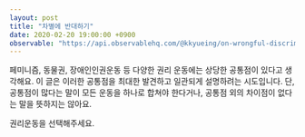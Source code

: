 ```yaml
---
layout: post
title: "차별에 반대하기"
date: 2020-02-20 19:00:00 +0900
observable: "https://api.observablehq.com/@kkyueing/on-wrongful-discriminations.js?v=3"
---
```


페미니즘, 동물권, 장애인인권운동 등 다양한 권리 운동에는 상당한 공통점이 있다고
생각해요. 이 글은 이러한 공통점을 최대한 발견하고 일관되게 설명하려는
시도입니다. 단, 공통점이 많다는 말이 모든 운동을 하나로 합쳐야 한다거나, 공통점
외의 차이점이 없다는 말을 뜻하지는 않아요.

권리운동을 선택해주세요.

<div id="ob-viewof-movement" class="ob-block"></div>

<div id="ob-table" class="ob-block"></div>

<div id="ob-doc" class="ob-block"></div>
